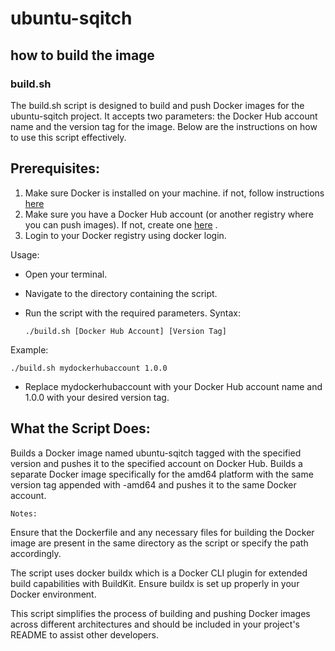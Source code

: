 # ubuntu-sqitch

## how to build the image



### build.sh
The build.sh script is designed to build and push Docker images for the ubuntu-sqitch project. It accepts two parameters: the Docker Hub account name and the version tag for the image. Below are the instructions on how to use this script effectively.

## Prerequisites:
1. Make sure Docker is installed on your machine. if not, follow instructions [here](https://docs.docker.com/engine/install/)
2. Make sure you have a Docker Hub account (or another registry where you can push images). If not, create one [here](https://hub.docker.com/) .
3. Login to your Docker registry using docker login.

Usage:
- Open your terminal.
- Navigate to the directory containing the script.
- Run the script with the required parameters. Syntax:

  ```./build.sh [Docker Hub Account] [Version Tag]```

Example:

```./build.sh mydockerhubaccount 1.0.0```


- Replace mydockerhubaccount with your Docker Hub account name and 1.0.0 with your desired version tag.


## What the Script Does:
Builds a Docker image named ubuntu-sqitch tagged with the specified version and pushes it to the specified account on Docker Hub.
Builds a separate Docker image specifically for the amd64 platform with the same version tag appended with -amd64 and pushes it to the same Docker account.

`Notes:`

Ensure that the Dockerfile and any necessary files for building the Docker image are present in the same directory as the script or specify the path accordingly.

The script uses docker buildx which is a Docker CLI plugin for extended build capabilities with BuildKit. Ensure buildx is set up properly in your Docker environment.

This script simplifies the process of building and pushing Docker images across different architectures and should be included in your project's README to assist other developers.
